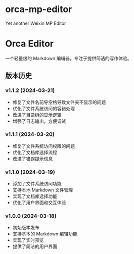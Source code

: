 # orca-mp-editor
Yet another Weixin MP Editor

# Orca Editor

一个轻量级的 Markdown 编辑器，专注于提供简洁的写作体验。

## 版本历史

### v1.1.2 (2024-03-21)
- 修复了文件名前导空格导致文件夹不显示的问题
- 优化了文件系统访问的容错处理
- 改进了目录树的显示逻辑
- 增强了日志输出，方便调试

### v1.1.1 (2024-03-20)
- 修复了文件系统访问权限的问题
- 优化了文档库选择流程
- 改进了错误提示信息

### v1.1.0 (2024-03-19)
- 添加了文件系统访问功能
- 支持本地 Markdown 文件管理
- 实现了文档库选择功能
- 优化了用户界面和交互体验

### v1.0.0 (2024-03-18)
- 初始版本发布
- 支持基本的 Markdown 编辑功能
- 实现了实时预览
- 提供了简洁的用户界面
